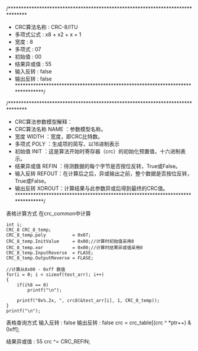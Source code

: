 /*******************************************************************************
* CRC算法名称   : CRC-8/ITU
* 多项式公式    : x8 + x2 + x + 1
* 宽度          : 8
* 多项式        : 07
* 初始值        : 00
* 结果异或值    : 55
* 输入反转      : false
* 输出反转      : false
*******************************************************************************/

/*******************************************************************************
* CRC算法参数模型解释： 
* CRC算法名称 NAME  ：参数模型名称。 
* 宽度        WIDTH ：宽度，即CRC比特数。 
* 多项式      POLY  ：生成项的简写，以16进制表示 
* 初始值      INIT  ：这是算法开始时寄存器（crc）的初始化预置值，十六进制表示。 
* 结果异或值  REFIN ：待测数据的每个字节是否按位反转，True或False。 
* 输入反转    REFOUT：在计算后之后，异或输出之前，整个数据是否按位反转，True或False。 
* 输出反转    XOROUT：计算结果与此参数异或后得到最终的CRC值。
*******************************************************************************/

表格计算方式
    在crc_common中计算

    int i;
    CRC_8 CRC_8_temp;
    CRC_8_temp.poly          = 0x07;
    CRC_8_temp.InitValue     = 0x00;//计算时初始值采用0
    CRC_8_temp.xor           = 0x00;//计算时结果异或值采用0
    CRC_8_temp.InputReverse  = FLASE;
    CRC_8_temp.OutputReverse = FLASE;
    
    //计算从0x00 - 0xff 数值
    for(i = 0; i < sizeof(test_arr); i++)
    {
        if(i%8 == 0)
            printf("\n");
        
        printf("0x%.2x, ", crc8(&test_arr[i], 1, CRC_8_temp));
    }
    printf("\n");

表格查询方式
输入反转      : false
输出反转      : false
crc = crc_table[(crc ^ *ptr++) & 0xff];

结果异或值    : 55
crc ^= CRC_REFIN;
